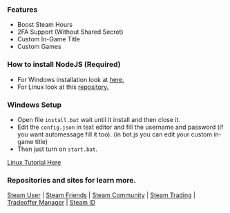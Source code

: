 ### Features
- Boost Steam Hours
- 2FA Support (Without Shared Secret)
- Custom In-Game Title 
- Custom Games

### How to install NodeJS (Required)
- For Windows installation look at [here.](https://nodejs.org/en/download/)
- For Linux look at this [repository.](https://github.com/nvm-sh/nvm)

### Windows Setup
- Open file `install.bat` wait until it install and then close it.
- Edit the `config.json` in text editor and fill the username and password (if you want automessage fill it too). (in bot.js you can edit your custom in-game title)
- Then just turn on `start.bat`.

[Linux Tutorial Here](https://github.com/michikxd/hourbooster/blob/master/ReadMeLinux)

### Repositories and sites for learn more.
[Steam User](https://www.npmjs.com/package/steam-user) | [Steam Friends](https://github.com/seishun/node-steam/tree/master/lib/handlers/friends) | [Steam Community](https://github.com/DoctorMcKay/node-steamcommunity/wiki/SteamCommunity) | [Steam Trading](https://github.com/seishun/node-steam/tree/master/lib/handlers/trading) | [Tradeoffer Manager](https://github.com/DoctorMcKay/node-steam-tradeoffer-manager/wiki/TradeOfferManager) | [Steam ID](https://www.npmjs.com/package/steamid)

